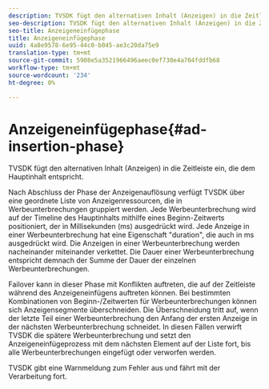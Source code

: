 ```yaml
---
description: TVSDK fügt den alternativen Inhalt (Anzeigen) in die Zeitleiste ein, die dem Hauptinhalt entspricht.
seo-description: TVSDK fügt den alternativen Inhalt (Anzeigen) in die Zeitleiste ein, die dem Hauptinhalt entspricht.
seo-title: Anzeigeneinfügephase
title: Anzeigeneinfügephase
uuid: 4a8e9578-6e95-44c0-b045-ae3c20da75e9
translation-type: tm+mt
source-git-commit: 5908e5a3521966496aeec0ef730e4a704fddfb68
workflow-type: tm+mt
source-wordcount: '234'
ht-degree: 0%

---
```



# Anzeigeneinfügephase{#ad-insertion-phase}

TVSDK fügt den alternativen Inhalt (Anzeigen) in die Zeitleiste ein, die dem Hauptinhalt entspricht.

Nach Abschluss der Phase der Anzeigenauflösung verfügt TVSDK über eine geordnete Liste von Anzeigenressourcen, die in Werbeunterbrechungen gruppiert werden. Jede Werbeunterbrechung wird auf der Timeline des Hauptinhalts mithilfe eines Beginn-Zeitwerts positioniert, der in Millisekunden (ms) ausgedrückt wird. Jede Anzeige in einer Werbeunterbrechung hat eine Eigenschaft &quot;duration&quot;, die auch in ms ausgedrückt wird. Die Anzeigen in einer Werbeunterbrechung werden nacheinander miteinander verkettet. Die Dauer einer Werbeunterbrechung entspricht demnach der Summe der Dauer der einzelnen Werbeunterbrechungen.

Failover kann in dieser Phase mit Konflikten auftreten, die auf der Zeitleiste während des Anzeigeneinfügens auftreten können. Bei bestimmten Kombinationen von Beginn-/Zeitwerten für Werbeunterbrechungen können sich Anzeigensegmente überschneiden. Die Überschneidung tritt auf, wenn der letzte Teil einer Werbeunterbrechung den Anfang der ersten Anzeige in der nächsten Werbeunterbrechung schneidet. In diesen Fällen verwirft TVSDK die spätere Werbeunterbrechung und setzt den Anzeigeneinfügeprozess mit dem nächsten Element auf der Liste fort, bis alle Werbeunterbrechungen eingefügt oder verworfen werden.

TVSDK gibt eine Warnmeldung zum Fehler aus und fährt mit der Verarbeitung fort.
